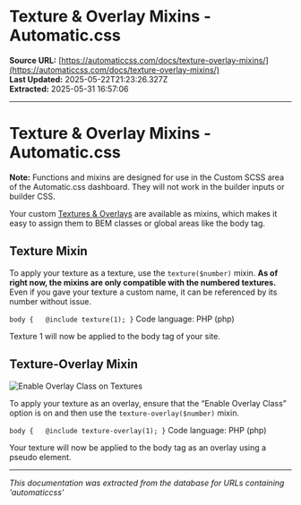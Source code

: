 # Texture & Overlay Mixins - Automatic.css

**Source URL:** [https://automaticcss.com/docs/texture-overlay-mixins/](https://automaticcss.com/docs/texture-overlay-mixins/)  
**Last Updated:** 2025-05-22T21:23:26.327Z  
**Extracted:** 2025-05-31 16:57:06

---

# Texture & Overlay Mixins - Automatic.css

**Note:** Functions and mixins are designed for use in the Custom SCSS area of the Automatic.css dashboard. They will not work in the builder inputs or builder CSS.

Your custom [Textures & Overlays](https://automaticcss.com/docs/textures-overlays/) are available as mixins, which makes it easy to assign them to BEM classes or global areas like the body tag.

## Texture Mixin

To apply your texture as a texture, use the `texture($number)` mixin. **As of right now, the mixins are only compatible with the numbered textures.** Even if you gave your texture a custom name, it can be referenced by its number without issue.

`body {   @include texture(1); }`
Code language: PHP (php)

Texture 1 will now be applied to the body tag of your site.

## Texture-Overlay Mixin

![Enable Overlay Class on Textures](https://automaticcss.com/wp-content/uploads/CleanShot-2025-01-27-at-19.02.08@2x-1024x1024.jpg)

To apply your texture as an overlay, ensure that the “Enable Overlay Class” option is on and then use the `texture-overlay($number)` mixin.

`body {   @include texture-overlay(1); }`
Code language: PHP (php)

Your texture will now be applied to the body tag as an overlay using a pseudo element.

---

*This documentation was extracted from the database for URLs containing 'automaticcss'*
